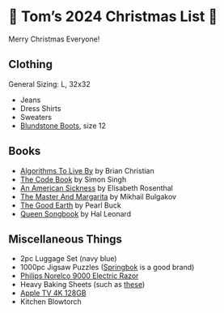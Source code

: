 # 🎄 Tom’s 2024 Christmas List 🎁
Merry Christmas Everyone!

## Clothing
General Sizing: L, 32x32
- Jeans
- Dress Shirts
- Sweaters
- [Blundstone Boots](https://www.blundstone.com/brown-premium-leather-chelsea-boots-mens-style-2340), size 12

## Books
- [Algorithms To Live By](https://a.co/d/9JigNJg) by Brian Christian
- [The Code Book](https://a.co/d/exX2R1E) by Simon Singh 
- [An American Sickness](https://a.co/d/4IwDWJN) by Elisabeth Rosenthal
- [The Master And Margarita](https://www.amazon.com/Master-Margarita-50th-Anniversary-Penguin-Classics/dp/0143108271/ref=asc_df_0143108271?mcid=0730a8f425313a1e9a27a3248b6c8316&hvocijid=12863653264672905370-0143108271-&hvexpln=73&tag=hyprod-20&linkCode=df0&hvadid=692875362841&hvpos=&hvnetw=g&hvrand=12863653264672905370&hvpone=&hvptwo=&hvqmt=&hvdev=m&hvdvcmdl=&hvlocint=&hvlocphy=1022982&hvtargid=pla-2281435176858&psc=1&dplnkId=e0624c20-d607-4648-999a-9fda9e072c93&nodl=1) by Mikhail Bulgakov
- [The Good Earth](https://a.co/d/dGcYQZu) by Pearl Buck
- [Queen Songbook](https://www.guitarcenter.com/Hal-Leonard/The-Best-Of-Queen-Piano-Vocal-Guitar-Songbook-1274034471375.gc) by Hal Leonard

## Miscellaneous Things
- 2pc Luggage Set (navy blue)
- 1000pc Jigsaw Puzzles ([Springbok](https://www.springbok-puzzles.com/1000-piece-jigsaw-puzzles-s/1827.htm/) is a good brand)
- [Philips Norelco 9000 Electric Razor](https://www.target.com/p/philips-norelco-multigroom-9000-men-39-s-rechargeable-electric-trimmer-mg9510-60-21pc/-/A-87205302)
- Heavy Baking Sheets (such as [these](https://www.crateandbarrel.com/crate-and-barrel-slate-blue-baking-sheets-set-of-2/s341692))
- [Apple TV 4K 128GB](https://www.target.com/p/apple-tv-4k-3rd-generation/-/A-87877456?preselect=85979158#lnk=sametab)
- Kitchen Blowtorch
